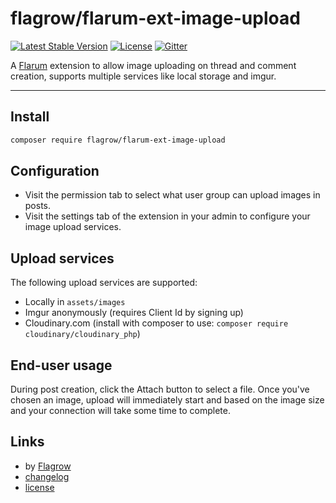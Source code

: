 # flagrow/flarum-ext-image-upload
[![Latest Stable Version](https://poser.pugx.org/flagrow/flarum-ext-image-upload/v/stable)][packagist-link] [![License](https://poser.pugx.org/flagrow/flarum-ext-image-upload/license)][packagist-link] [![Gitter](https://badges.gitter.im/flagrow/flarum-ext-image-upload.svg)](https://gitter.im/flagrow/flarum-ext-image-upload)

A [Flarum](http://flarum.org) extension to allow image uploading on thread and comment creation, supports multiple services like local storage and imgur.

---

## Install

```bash
composer require flagrow/flarum-ext-image-upload
```

## Configuration

- Visit the permission tab to select what user group can upload images in posts.
- Visit the settings tab of the extension in your admin to configure your image upload services.

## Upload services

The following upload services are supported:

- Locally in `assets/images`
- Imgur anonymously (requires Client Id by signing up)
- Cloudinary.com (install with composer to use: `composer require cloudinary/cloudinary_php`)

## End-user usage

During post creation, click the Attach button to select a file. Once
you've chosen an image, upload will immediately start and based on
the image size and your connection will take some time to complete.

## Links

- by [Flagrow](https://github.com/flagrow)
- [changelog](changelog.md)
- [license](license.md)

[packagist-link]: https://packagist.org/packages/flagrow/image-upload

